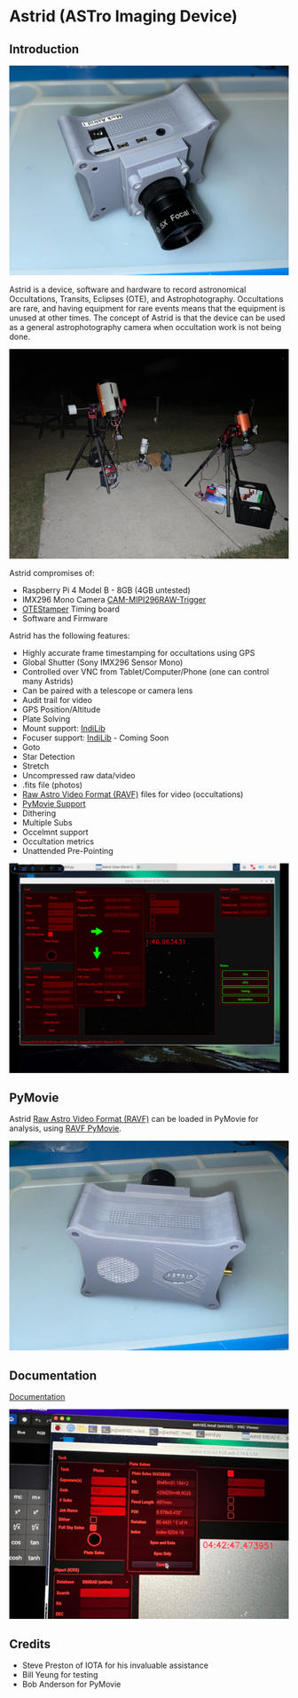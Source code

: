 # Astrid (ASTro Imaging Device)

## Introduction

![Astrid Front View](docs/images/astrid1.jpg)

Astrid is a device, software and hardware to record astronomical Occultations, Transits, Eclipses (OTE), and Astrophotography.  Occultations are rare, and having equipment for rare events means that the equipment is unused at other times.  The concept of Astrid is that the device can be used as a general astrophotography camera when occultation work is not being done.  

![Astrid Front View](docs/images/astrid2.jpg)

Astrid compromises of:

* Raspberry Pi 4 Model B - 8GB (4GB untested)[](https://www.inno-maker.com/product/cam-mipi296raw-trigger/)
* IMX296 Mono Camera [CAM-MIPI296RAW-Trigger](https://www.inno-maker.com/product/cam-mipi296raw-trigger/)
* [OTEStamper](OTEStamper) Timing board
* Software and Firmware

Astrid has the following features:

* Highly accurate frame timestamping for occultations using GPS
* Global Shutter (Sony IMX296 Sensor Mono)
* Controlled over VNC from Tablet/Computer/Phone (one can control many Astrids)
* Can be paired with a telescope or camera lens
* Audit trail for video
* GPS Position/Altitude
* Plate Solving
* Mount support: [IndiLib](https://indilib.org)
* Focuser support: [IndiLib](https://indilib.org) - Coming Soon
* Goto
* Star Detection
* Stretch
* Uncompressed raw data/video
* .fits file (photos)
* [Raw Astro Video Format (RAVF)](https://github.com/ChasinSpin/ravf) files for video (occultations)
* [PyMovie Support](https://github.com/ChasinSpin/pymovie)
* Dithering
* Multiple Subs
* Occelmnt support
* Occultation metrics
* Unattended Pre-Pointing

![Astrid Front View](docs/images/astrid3.jpg)

## PyMovie

Astrid [Raw Astro Video Format (RAVF)](https://github.com/ChasinSpin/ravf) can be loaded in PyMovie for analysis, using [RAVF PyMovie](https://github.com/ChasinSpin/pymovie).

![Astrid Front View](docs/images/astrid4.jpg)

## Documentation

[Documentation](docs/README.md)

![Astrid Front View](docs/images/astrid5.jpg)

## Credits

* Steve Preston of IOTA for his invaluable assistance
* Bill Yeung for testing
* Bob Anderson for PyMovie
